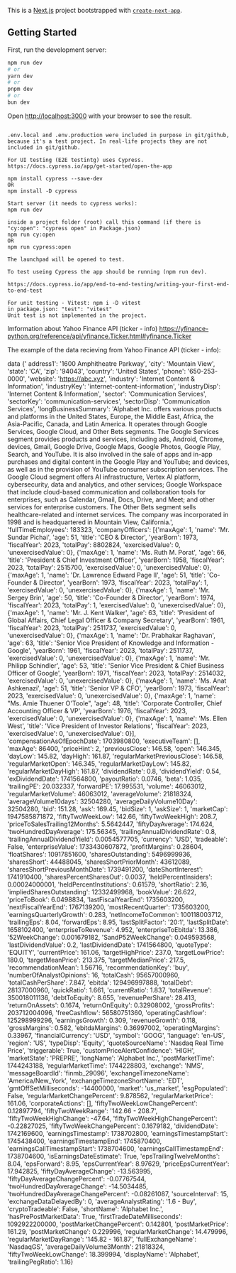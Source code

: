 This is a [Next.js](https://nextjs.org) project bootstrapped with [`create-next-app`](https://nextjs.org/docs/app/api-reference/cli/create-next-app).

## Getting Started

First, run the development server:

```bash
npm run dev
# or
yarn dev
# or
pnpm dev
# or
bun dev
```

Open [http://localhost:3000](http://localhost:3000) with your browser to see the result.


~~~~~~~~~~~~~~~~~~~~~~~~~~~~~~~~~~~~~~~~~~~~~~~~~

.env.local and .env.production were included in purpose in git/github, because it's a test project. In real-life projects they are not included in git/github.

For UI testing (E2E testintg) uses Cypress.
https://docs.cypress.io/app/get-started/open-the-app 

npm install cypress --save-dev
OR
npm install -D cypress

Start server (it needs to cypress works):
npm run dev

inside a project folder (root) call this command (if there is "cy:open": "cypress open" in Package.json)
npm run cy:open
OR
npm run cypress:open

The launchpad will be opened to test.

To test useing Cypress the app should be running (npm run dev).

https://docs.cypress.io/app/end-to-end-testing/writing-your-first-end-to-end-test 

For unit testing - Vitest: npm i -D vitest
in package.json: "test": "vitest"
Unit test is not implemented in the project.
~~~~~~~~~~~~~~~~~~~~~~~~~~~~~~~~~~~~~~~~~~~~~~~~~

Imformation about Yahoo Finance API (ticker - info)
https://yfinance-python.org/reference/api/yfinance.Ticker.html#yfinance.Ticker

The example of the data recieving from Yahoo Finance API (ticker - info):

data {'
address1': '1600 Amphitheatre Parkway', 
'city': 'Mountain View', 
'state': 'CA', 
'zip': '94043', 
'country': 'United States', 
'phone': '650-253-0000', 
'website': 'https://abc.xyz', 
'industry': 'Internet Content & Information', 
'industryKey': 'internet-content-information', 
'industryDisp': 'Internet Content & Information', 
'sector': 'Communication Services', 
'sectorKey': 'communication-services', 
'sectorDisp': 'Communication Services', 
'longBusinessSummary': 'Alphabet Inc. offers various products and platforms in the United States, Europe, the Middle East, Africa, the Asia-Pacific, Canada, and Latin America. It operates through Google Services, Google Cloud, and Other Bets segments. The Google Services segment provides products and services, including ads, Android, Chrome, devices, Gmail, Google Drive, Google Maps, Google Photos, Google Play, Search, and YouTube. It is also involved in the sale of apps and in-app purchases and digital content in the Google Play and YouTube; and devices, as well as in the provision of YouTube consumer subscription services. The Google Cloud segment offers AI infrastructure, Vertex AI platform, cybersecurity, data and analytics, and other services; Google Workspace that include cloud-based communication and collaboration tools for enterprises, such as Calendar, Gmail, Docs, Drive, and Meet; and other services for enterprise customers. The Other Bets segment sells healthcare-related and internet services. The company was incorporated in 1998 and is headquartered in Mountain View, California.', 
'fullTimeEmployees': 183323, 
'companyOfficers': [{'maxAge': 1, 'name': 'Mr. Sundar  Pichai', 'age': 51, 'title': 'CEO & Director', 'yearBorn': 1973, 'fiscalYear': 2023, 'totalPay': 8802824, 'exercisedValue': 0, 'unexercisedValue': 0}, {'maxAge': 1, 'name': 'Ms. Ruth M. Porat', 'age': 66, 'title': 'President & Chief Investment Officer', 'yearBorn': 1958, 'fiscalYear': 2023, 'totalPay': 2515700, 'exercisedValue': 0, 'unexercisedValue': 0}, {'maxAge': 1, 'name': 'Dr. Lawrence Edward Page II', 'age': 51, 'title': 'Co-Founder & Director', 'yearBorn': 1973, 'fiscalYear': 2023, 'totalPay': 1, 'exercisedValue': 0, 'unexercisedValue': 0}, {'maxAge': 1, 'name': 'Mr. Sergey  Brin', 'age': 50, 'title': 'Co-Founder & Director', 'yearBorn': 1974, 'fiscalYear': 2023, 'totalPay': 1, 'exercisedValue': 0, 'unexercisedValue': 0}, {'maxAge': 1, 'name': 'Mr. J. Kent Walker', 'age': 63, 'title': 'President of Global Affairs, Chief Legal Officer & Company Secretary', 'yearBorn': 1961, 'fiscalYear': 2023, 'totalPay': 2511737, 'exercisedValue': 0, 'unexercisedValue': 0}, {'maxAge': 1, 'name': 'Dr. Prabhakar  Raghavan', 'age': 63, 'title': 'Senior Vice President of Knowledge and Information - Google', 'yearBorn': 1961, 'fiscalYear': 2023, 'totalPay': 2511737, 'exercisedValue': 0, 'unexercisedValue': 0}, {'maxAge': 1, 'name': 'Mr. Philipp  Schindler', 'age': 53, 'title': 'Senior Vice President & Chief Business Officer of Google', 'yearBorn': 1971, 'fiscalYear': 2023, 'totalPay': 2514032, 'exercisedValue': 0, 'unexercisedValue': 0}, {'maxAge': 1, 'name': 'Ms. Anat  Ashkenazi', 'age': 51, 'title': 'Senior VP & CFO', 'yearBorn': 1973, 'fiscalYear': 2023, 'exercisedValue': 0, 'unexercisedValue': 0}, {'maxAge': 1, 'name': "Ms. Amie Thuener O'Toole", 'age': 48, 'title': 'Corporate Controller, Chief Accounting Officer & VP', 'yearBorn': 1976, 'fiscalYear': 2023, 'exercisedValue': 0, 'unexercisedValue': 0}, {'maxAge': 1, 'name': 'Ms. Ellen  West', 'title': 'Vice President of Investor Relations', 'fiscalYear': 2023, 'exercisedValue': 0, 'unexercisedValue': 0}], 'compensationAsOfEpochDate': 1703980800, 'executiveTeam': [], 'maxAge': 86400, 'priceHint': 2, 'previousClose': 146.58, 'open': 146.345, 'dayLow': 145.82, 'dayHigh': 161.87, 'regularMarketPreviousClose': 146.58, 'regularMarketOpen': 146.345, 'regularMarketDayLow': 145.82, 'regularMarketDayHigh': 161.87, 'dividendRate': 0.8, 'dividendYield': 0.54, 'exDividendDate': 1741564800, 'payoutRatio': 0.0746, 'beta': 1.035, 'trailingPE': 20.032337, 'forwardPE': 17.995531, 
'volume': 46063012, 
'regularMarketVolume': 46063012, 
'averageVolume': 21818324, 
'averageVolume10days': 32504280, 
'averageDailyVolume10Day': 32504280, 
'bid': 151.28, 
'ask': 169.45, 
'bidSize': 1, 
'askSize': 1, 
'marketCap': 1947585871872, 
'fiftyTwoWeekLow': 142.66, 
'fiftyTwoWeekHigh': 208.7, 
'priceToSalesTrailing12Months': 5.5642447, 
'fiftyDayAverage': 174.624, 
'twoHundredDayAverage': 175.56345, 
'trailingAnnualDividendRate': 0.8, 
'trailingAnnualDividendYield': 0.0054577705, 
'currency': 'USD', 
'tradeable': False, 
'enterpriseValue': 1733430607872, 
'profitMargins': 0.28604, 
'floatShares': 10917851600, 
'sharesOutstanding': 5496999936, 'sharesShort': 44488045, 'sharesShortPriorMonth': 43612089, 'sharesShortPreviousMonthDate': 1739491200, 'dateShortInterest': 1741910400, 'sharesPercentSharesOut': 0.0037, 'heldPercentInsiders': 0.00024000001, 'heldPercentInstitutions': 0.61579, 'shortRatio': 2.16, 'impliedSharesOutstanding': 12332499968, 'bookValue': 26.622, 'priceToBook': 6.0498834, 'lastFiscalYearEnd': 1735603200, 'nextFiscalYearEnd': 1767139200, 'mostRecentQuarter': 1735603200, 'earningsQuarterlyGrowth': 0.283, 'netIncomeToCommon': 100118003712, 'trailingEps': 8.04, 'forwardEps': 8.95, 'lastSplitFactor': '20:1', 'lastSplitDate': 1658102400, 'enterpriseToRevenue': 4.952, 'enterpriseToEbitda': 13.386, '52WeekChange': 0.001679182, 'SandP52WeekChange': 0.049593568, 
'lastDividendValue': 0.2, 
'lastDividendDate': 1741564800, 
'quoteType': 'EQUITY', 
'currentPrice': 161.06, 
'targetHighPrice': 237.0, 'targetLowPrice': 180.0, 'targetMeanPrice': 213.375, 'targetMedianPrice': 217.5, 'recommendationMean': 1.56716, 'recommendationKey': 'buy', 'numberOfAnalystOpinions': 16, 'totalCash': 95657000960, 'totalCashPerShare': 7.847, 'ebitda': 129496997888, 'totalDebt': 28137000960, 'quickRatio': 1.661, 'currentRatio': 1.837, 
'totalRevenue': 350018011136, 'debtToEquity': 8.655, 'revenuePerShare': 28.413, 'returnOnAssets': 0.1674, 'returnOnEquity': 0.32908002, 'grossProfits': 203712004096, 'freeCashflow': 56580751360, 'operatingCashflow': 125298999296, 'earningsGrowth': 0.309, 'revenueGrowth': 0.118, 'grossMargins': 0.582, 'ebitdaMargins': 0.36997002, 'operatingMargins': 0.33967, 'financialCurrency': 'USD', 
'symbol': 'GOOG', 
'language': 'en-US', 
'region': 'US', 'typeDisp': 'Equity', 
'quoteSourceName': 'Nasdaq Real Time Price', 'triggerable': True, 'customPriceAlertConfidence': 'HIGH', 
'marketState': 'PREPRE', 
'longName': 'Alphabet Inc.', 
'postMarketTime': 1744243188, 'regularMarketTime': 1744228803, 'exchange': 'NMS', 'messageBoardId': 'finmb_29096', 
'exchangeTimezoneName': 'America/New_York', 'exchangeTimezoneShortName': 'EDT', 'gmtOffSetMilliseconds': -14400000, 'market': 'us_market', 'esgPopulated': False, 'regularMarketChangePercent': 9.878562, 'regularMarketPrice': 161.06, 'corporateActions': [], 'fiftyTwoWeekLowChangePercent': 0.12897794, 'fiftyTwoWeekRange': '142.66 - 208.7', 'fiftyTwoWeekHighChange': -47.64, 'fiftyTwoWeekHighChangePercent': -0.22827025, 'fiftyTwoWeekChangePercent': 0.1679182, 'dividendDate': 1742169600, 'earningsTimestamp': 1738702800, 'earningsTimestampStart': 1745438400, 'earningsTimestampEnd': 1745870400, 'earningsCallTimestampStart': 1738704600, 'earningsCallTimestampEnd': 1738704600, 'isEarningsDateEstimate': True, 'epsTrailingTwelveMonths': 8.04, 'epsForward': 8.95, 'epsCurrentYear': 8.97629, 'priceEpsCurrentYear': 17.942825, 'fiftyDayAverageChange': -13.563995, 'fiftyDayAverageChangePercent': -0.07767544, 'twoHundredDayAverageChange': -14.5034485, 'twoHundredDayAverageChangePercent': -0.08261087, 'sourceInterval': 15, 'exchangeDataDelayedBy': 0, 'averageAnalystRating': '1.6 - Buy', 
'cryptoTradeable': False, 
'shortName': 'Alphabet Inc.', 
'hasPrePostMarketData': True, 
'firstTradeDateMilliseconds': 1092922200000, 'postMarketChangePercent': 0.142801, 'postMarketPrice': 161.29, 'postMarketChange': 0.229996, 'regularMarketChange': 14.479996, 'regularMarketDayRange': '145.82 - 161.87', 
'fullExchangeName': 'NasdaqGS', 
'averageDailyVolume3Month': 21818324, 'fiftyTwoWeekLowChange': 18.399994, 
'displayName': 'Alphabet', 'trailingPegRatio': 1.16}
